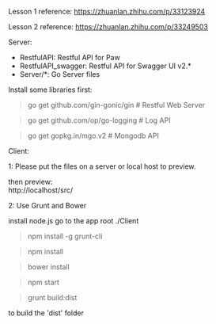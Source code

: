 Lesson 1 reference: https://zhuanlan.zhihu.com/p/33123924

Lesson 2 reference: https://zhuanlan.zhihu.com/p/33249503

Server:

* RestfulAPI: Restful API for Paw
* RestfulAPI_swagger: Restful API for Swagger UI v2.\*
* Server/\*: Go Server files

Install some libraries first:

> go get github.com/gin-gonic/gin # Restful Web Server

> go get github.com/op/go-logging # Log API

> go get gopkg.in/mgo.v2 # Mongodb API


Client:

1: Please put the files on a server or local host to preview.

then preview:  
http://localhost/src/

2: Use Grunt and Bower

install node.js
go to the app root ./Client

> npm install -g grunt-cli

> npm install

> bower install

> npm start

> grunt build:dist

to build the 'dist' folder
